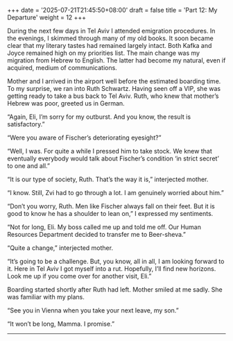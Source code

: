 +++
date = '2025-07-21T21:45:50+08:00'
draft = false
title = 'Part 12: My Departure'
weight = 12
+++

During the next few days in Tel Aviv I attended  emigration procedures. In the evenings, I skimmed through many of my old books. It soon became clear that my  literary tastes had remained largely intact. Both Kafka and Joyce remained high on my priorities list. The main  change was my migration from Hebrew to English. The latter had become my natural, even if acquired, medium of communications.



Mother and I arrived in the airport well before the estimated boarding time. To my surprise, we ran into Ruth Schwartz. Having seen off a VIP, she was getting ready to take a bus back to Tel Aviv. Ruth, who knew that  mother’s Hebrew was poor, greeted us in German.

“Again, Eli, I’m sorry for my outburst. And you know, the result is satisfactory.”

“Were you aware of  Fischer’s deteriorating eyesight?”

“Well, I was. For quite a while I pressed him to take stock. We knew that eventually everybody would talk about  Fischer’s condition ‘in strict secret’ to one and all.”

“It is our type of society, Ruth. That’s the way it is,” interjected  mother.

“I know. Still, Zvi had to go through a lot. I am genuinely worried about him.”

“Don’t you worry, Ruth. Men like Fischer always fall on their feet. But it is good to know he has a shoulder to lean on,” I expressed my sentiments.

“Not for long, Eli. My boss called me up and told me off.  Our Human Resources Department decided to transfer me to Beer-sheva.”

“Quite a change,” interjected  mother.

“It’s going to be a challenge. But, you know, all in all, I am looking forward to it. Here in Tel Aviv I got myself into a rut. Hopefully, I’ll find new horizons. Look me up if you come over for another visit, Eli.”



Boarding started shortly after Ruth had left. Mother smiled at me sadly. She was familiar with my plans.

“See you in Vienna when you take your next leave, my son.”

“It won’t be long, Mamma. I promise.”

****